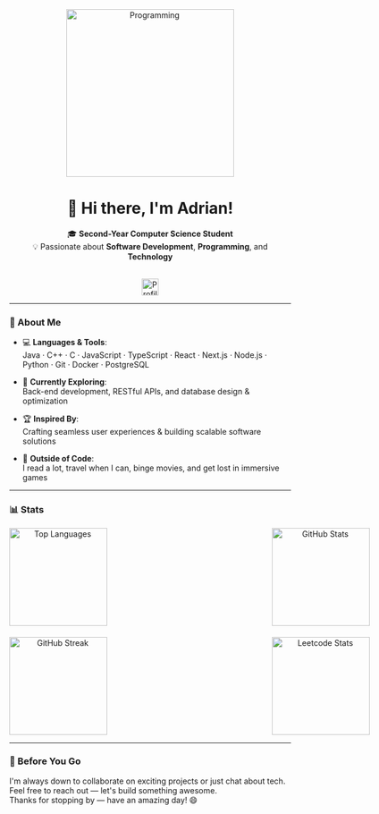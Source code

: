 <div align="center">
  <img src="https://media0.giphy.com/media/v1.Y2lkPTc5MGI3NjExeXJwbjJxM3hvMXcwdnQxMGw4OWF0NnFybW9vMWMwbHRscmRpbG1tOCZlcD12MV9pbnRlcm5hbF9naWZfYnlfaWQmY3Q9Zw/o0vwzuFwCGAFO/giphy.gif" alt="Programming" width="300" />
  
  <h1>👋 Hi there, I'm <strong>Adrian</strong>!</h1>
  
  🎓 <strong>Second-Year Computer Science Student</strong>  
  💡 Passionate about <strong>Software Development</strong>, <strong>Programming</strong>, and <strong>Technology</strong>  

  <br/>

  <img src="https://komarev.com/ghpvc/?username=AdrianMosnegutu&style=for-the-badge&color=blue&abbreviated=true" alt="Profile views" height="30"/>
</div>

---

### 🌟 About Me

- 💻 **Languages & Tools**:  
  Java · C++ · C · JavaScript · TypeScript · React · Next.js · Node.js · Python · Git · Docker · PostgreSQL

- 🌱 **Currently Exploring**:  
  Back-end development, RESTful APIs, and database design & optimization

- 🏆 **Inspired By**:  
  Crafting seamless user experiences & building scalable software solutions

- 🎨 **Outside of Code**:  
  I read a lot, travel when I can, binge movies, and get lost in immersive games

---

### 📊 Stats

<div align="center">
  <div style="display: grid; grid-template-columns: repeat(2, 450px); gap: 20px;">
    <img src="https://github-readme-stats.vercel.app/api/top-langs/?username=AdrianMosnegutu&layout=compact&theme=catppuccin_mocha&hide_border=true" alt="Top Languages" height="175" />
    <img src="https://github-readme-stats.vercel.app/api?username=AdrianMosnegutu&show_icons=true&theme=catppuccin_mocha&hide_border=true" alt="GitHub Stats" height="175" />
    <img src="https://streak-stats.demolab.com?user=AdrianMosnegutu&theme=catppuccin-mocha&hide_border=true" alt="GitHub Streak" height="175" />
    <img src="https://leetcard.jacoblin.cool/AdrianMosnegutu?border=0&radius=5&theme=catppuccinMocha" alt="Leetcode Stats" height="175" />
  </div>
</div>

---

### 💬 Before You Go

<div>
  I'm always down to collaborate on exciting projects or just chat about tech.  
  Feel free to reach out — let's build something awesome.  
  <br/>
  Thanks for stopping by — have an amazing day! 😄  
</div>

